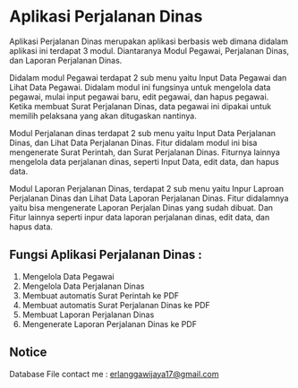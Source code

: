 # Aplikasi Perjalanan Dinas

Aplikasi Perjalanan Dinas merupakan aplikasi berbasis web dimana didalam aplikasi ini terdapat 3 modul. Diantaranya Modul Pegawai, Perjalanan Dinas, dan Laporan Perjalanan Dinas.

Didalam modul Pegawai terdapat 2 sub menu yaitu Input Data Pegawai dan Lihat Data Pegawai. Didalam modul ini fungsinya untuk mengelola data pegawai, mulai input pegawai baru, edit pegawai, dan hapus pegawai. Ketika membuat Surat Perjalanan Dinas, data pegawai ini dipakai untuk memilih pelaksana yang akan ditugaskan nantinya. 

Modul Perjalanan dinas terdapat 2 sub menu yaitu Input Data Perjalanan Dinas, dan Lihat Data Perjalanan Dinas. Fitur didalam modul ini bisa mengenerate Surat Perintah, dan Surat Perjalanan Dinas. Fiturnya lainnya mengelola data perjalanan dinas, seperti Input Data, edit data, dan hapus data.

Modul Laporan Perjalanan Dinas, terdapat 2 sub menu yaitu Inpur Laproan Perjalanan Dinas dan Lihat Data Laporan Perjalanan Dinas. Fitur didalamnya yaitu bisa mengenerate Laporan Perjalan Dinas yang sudah dibuat. Dan Fitur lainnya seperti inpur data laporan perjalanan dinas, edit data, dan hapus data.

## Fungsi Aplikasi Perjalanan Dinas :
1.	Mengelola Data Pegawai
1.	Mengelola Data Perjalanan Dinas
1.	Membuat automatis Surat Perintah ke PDF
1.	Membuat automatis Surat Perjalanan Dinas ke PDF
1.	Membuat Laporan Perjalanan Dinas
1.	Mengenerate Laporan Perjalanan Dinas ke PDF

## Notice 
Database File contact me : erlanggawijaya17@gmail.com
